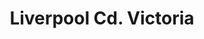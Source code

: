 ---
title: "Liverpool Cd. Victoria"
url: /ciudad-victoria/liverpool-cd-victoria/
shop: grandes almacenes
---